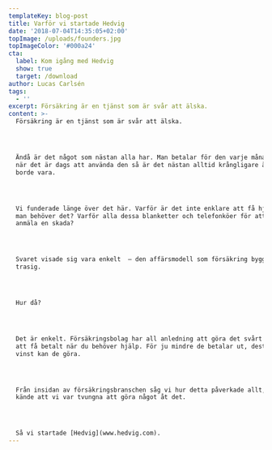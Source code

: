 ```yaml
---
templateKey: blog-post
title: Varför vi startade Hedvig
date: '2018-07-04T14:35:05+02:00'
topImage: /uploads/founders.jpg
topImageColor: '#000a24'
cta:
  label: Kom igång med Hedvig
  show: true
  target: /download
author: Lucas Carlsén
tags:
  - ''
excerpt: Försäkring är en tjänst som är svår att älska.
content: >-
  Försäkring är en tjänst som är svår att älska.




  Ändå är det något som nästan alla har. Man betalar för den varje månad. Och
  när det är dags att använda den så är det nästan alltid krångligare än vad det
  borde vara.




  Vi funderade länge över det här. Varför är det inte enklare att få hjälp när
  man behöver det? Varför alla dessa blanketter och telefonköer för att kunna
  anmäla en skada?




  Svaret visade sig vara enkelt  – den affärsmodell som försäkring bygger på är
  trasig.




  Hur då?




  Det är enkelt. Försäkringsbolag har all anledning att göra det svårt för dig
  att få betalt när du behöver hjälp. För ju mindre de betalar ut, desto större
  vinst kan de göra.




  Från insidan av försäkringsbranschen såg vi hur detta påverkade allt, och
  kände att vi var tvungna att göra något åt det.




  Så vi startade [Hedvig](www.hedvig.com).
---
```


